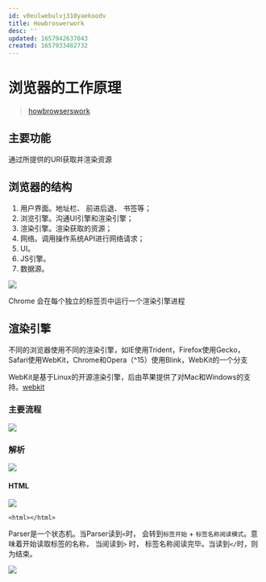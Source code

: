 ```yaml
---
id: v0eulwebulvj310yaekoodv
title: Howbroswerwork
desc: ''
updated: 1657942637043
created: 1657933482732
---
```


# 浏览器的工作原理

> [howbrowserswork](https://web.dev/howbrowserswork/)

## 主要功能

通过所提供的URI获取并渲染资源

## 浏览器的结构

1. 用户界面。地址栏、 前进后退、 书签等；
2. 浏览引擎。沟通UI引擎和渲染引擎；
3. 渲染引擎。渲染获取的资源；
4. 网络。调用操作系统API进行网络请求；
5. UI。
6. JS引擎。
7. 数据源。

![](https://web-dev.imgix.net/image/T4FyVKpzu4WKF1kBNvXepbi08t52/PgPX6ZMyKSwF6kB8zIhB.png?auto=format&w=571)

Chrome 会在每个独立的标签页中运行一个渲染引擎进程

## 渲染引擎

不同的浏览器使用不同的渲染引擎，如IE使用Trident，Firefox使用Gecko，Safari使用WebKit，Chrome和Opera（^15）使用Blink，WebKit的一个分支

WebKit是基于Linux的开源渲染引擎，后由苹果提供了对Mac和Windows的支持。[webkit](https://webkit.org/)

### 主要流程

![](https://web-dev.imgix.net/image/T4FyVKpzu4WKF1kBNvXepbi08t52/bPlYx9xODQH4X1KuUNpc.png?auto=format&w=439)

### 解析

![](https://web-dev.imgix.net/image/T4FyVKpzu4WKF1kBNvXepbi08t52/xNQUG9emGd8FzuOpumP7.png?auto=format&w=439)

#### HTML

![](https://web-dev.imgix.net/image/T4FyVKpzu4WKF1kBNvXepbi08t52/YYYp1GgcD0riUliWJdiX.png?auto=format&w=338)

```
<html></html>
```

Parser是一个状态机。当Parser读到`<`时， 会转到`标签开始` + `标签名称阅读模式`。意味着开始读取标签的名称， 当阅读到`>` 时， 标签名称阅读完毕。当读到`</`时，则为结束。

![](https://web-dev.imgix.net/image/T4FyVKpzu4WKF1kBNvXepbi08t52/52SA8fqorIKP6h22JHUR.png?auto=format&w=439)
